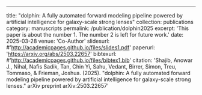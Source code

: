 ---
title: "dolphin: A fully automated forward modeling pipeline powered by artificial intelligence for galaxy-scale strong lenses"
collection: publications
category: manuscripts
permalink: /publication/dolphin2025
excerpt: 'This paper is about the number 1. The number 2 is left for future work.'
date: 2025-03-28
venue: 'Co-Author'
slidesurl: #'http://academicpages.github.io/files/slides1.pdf'
paperurl: 'https://arxiv.org/abs/2503.22657'
bibtexurl: #'http://academicpages.github.io/files/bibtex1.bib'
citation: 'Shajib, Anowar J., Nihal, Nafis Sadik, Tan, Chin Yi, Sahu, Vedant, Birrer, Simon, Treu, Tommaso, & Frieman, Joshua. (2025). "dolphin: A fully automated forward modeling pipeline powered by artificial intelligence for galaxy-scale strong lenses." arXiv preprint arXiv:2503.22657'

